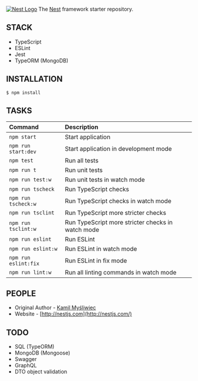 [![Nest Logo](http://kamilmysliwiec.com/public/nest-logo.png)](http://nestjs.com/)
The [Nest](https://github.com/unlight/nest-typescript-starter) framework starter repository. 

STACK
---
* TypeScript
* ESLint
* Jest
* TypeORM (MongoDB)

INSTALLATION
---
```
$ npm install
```

TASKS
---
| Command              | Description                                       |
|:---------------------|:--------------------------------------------------|
| `npm start`          | Start application                                 |
| `npm run start:dev`  | Start application in development mode             |
| `npm test`           | Run all tests                                     |
| `npm run t`          | Run unit tests                                    |
| `npm run test:w`     | Run unit tests in watch mode                      |
| `npm run tscheck`    | Run TypeScript checks                             |
| `npm run tscheck:w`  | Run TypeScript checks in watch mode               |
| `npm run tsclint`    | Run TypeScript more stricter checks               |
| `npm run tsclint:w`  | Run TypeScript more stricter checks in watch mode |
| `npm run eslint`     | Run ESLint                                        |
| `npm run eslint:w`   | Run ESLint in watch mode                          |
| `npm run eslint:fix` | Run ESLint in fix mode                            |
| `npm run lint:w`     | Run all linting commands in watch mode            |

PEOPLE
---
- Original Author - [Kamil Myśliwiec](http://kamilmysliwiec.com)
- Website - [http://nestjs.com](http://nestjs.com/)

TODO
---
* SQL (TypeORM)
* MongoDB (Mongoose)
* Swagger
* GraphQL
* DTO object validation
